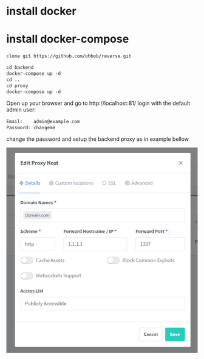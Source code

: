 # install docker
# install docker-compose

```
clone git https://github.com/ohbob/reverse.git
``` 
```
cd backend
docker-compose up -d
cd ..
cd proxy
docker-compose up -d
```

Open up your browser and go to http://localhost:81/
login with the default admin user:
```angular2html
Email:    admin@example.com
Password: changeme
```
change the password and setup the backend proxy as in example bellow

![proxy setup image](/proxy/proxy-setup.png)
